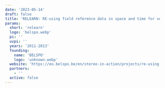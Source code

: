 ```yaml
---
date: '2023-05-14'
draft: false
title: 'RELEARN: RE-using field reference data in space and time for vegetation mapping: the potential of semi-supervised and active LEARNing techniques'
params:
  short: 'relearn'
  logo: 'belspo.webp'
  pi: ''
  uvpi: ''
  years: '2011-2013'
  founding: 
    name: 'BELSPO'
    logo: 'unknown.webp'
  website: 'https://eo.belspo.be/en/stereo-in-action/projects/re-using-field-reference-data-space-and-time-vegetation-mapping-potential'
  partners:
    - ''
  active: false
---
```

